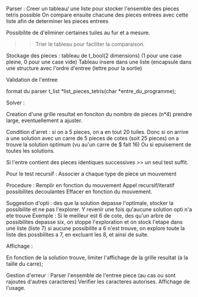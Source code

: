 
Parser :
Creer un tableau/ une liste pour stocker l'ensemble des pieces tetris possible
On compare ensuite chacune des pieces entrees avec cette liste afin de determiner les pieces entrees

Possibilite de d'eliminer certaines tuiles au fur et a mesure.
>> Trier le tableau pour faciliter la comparaison.

Stockage des pieces : tableau de t_bool(2 dimensions) (1 pour une case pleine, 0 pour une case vide)
Tableau insere dans une liste (encapsule dans une structure avec l'ordre d'entree (lettre pour la sortie)

Validation de l'entree

format du parser
t_list *list_pieces_tetris(char *entre_du_programme);


Solver :

Creation d'une grille resultat en fonciton du nombre de pieces (n*4) prendre large, eventuellement a ajuster.

Condition d'arret : si on a 5 pieces, on a en tout 20 tuiles. 
Donc si on arrive a une solution avec un carre de 5 pieces de cotes (soit 25 pieces) on a trouve la solution optimum (vu au'un carre de $ fait 16)
Ou si epuisement de toutes les solutions.

Si l'entre contient des pieces identiques successives >> un seul test suffit.

Pour le test recursif :
Associer a chaque type de piece un mouvement

Procedure :
 Remplir en fonction du mouvement
 Appel recursif/iteratif possibilites decoulantes
 Effacer en fonction du mouvement.

Suggestion d'opti :
des que la solution depasse l'optimale, stocker la possibilite et ne pas l'explorer.
Y revenir une fois qu'aucune solution opti n'a ete trouve
Exemple :
Si le meilleur est 6 de cote, des qu'un arbre de possibilites depasse six, on stoppe l'exploration et on stock l'etape dans une liste (liste 7)
si aucune possibilite a 6 n'est trouve, on explore toute la liste des possbilites a 7, en excluant les 8, et ainsi de suite.


 Affichage :

 En fonction de la solution trouve, limiter l'affichage de la grille resultat (a la taille du carre);
 

 Gestion d'erreur :
 Parser l'ensemble de l'entree piece (au cas ou sont rajoutes d'autres caracteres)
Verifier les caracteres autorises.
Affichage de l'usage.

